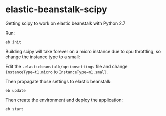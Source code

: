 elastic-beanstalk-scipy
=======================

Getting scipy to work on elastic beanstalk with Python 2.7

Run:

```
eb init
```
Building scipy will take forever on a micro instance due to cpu throttling, so change the instance type to
a small:

Edit the `.elasticbeanstalk/optionsettings` file and change `InstanceType=t1.micro` to `InstanceType=m1.small`.

Then propagate those settings to elastic beanstalk:

```
eb update
```

Then create the environment and deploy the application:
```
eb start
``` 

